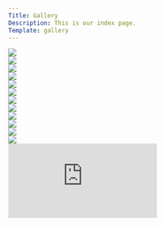 ```yaml
---
Title: Gallery
Description: This is our index page.
Template: gallery
---
```


<div class="gallery-box space">
    <a href="image/space.jpg" target="_blank">
        <picture>
            <source srcset="%base_url%/image/space.jpg?w=300&h=300&crop-to-fit&q=50" media="(min-width: 680px)"/>
            <img src="%base_url%/image/space.jpg?w=128&h=128&crop-to-fit&q=50"/>
        </picture>
    </a>
</div>

<div class="gallery-box forest">
    <a href="image/forest.jpg" target="_blank">
        <picture>
            <source srcset="%base_url%/image/forest.jpg?w=300&h=300&crop-to-fit&q=30" media="(min-width: 680px)"/>
            <img src="%base_url%/image/forest.jpg?w=128&h=128&crop-to-fit&q=30"/>
        </picture>
    </a>
</div>

<div class="gallery-box cat">
    <a href="image/cat.jpg" target="_blank">
        <picture>
            <source srcset="%base_url%/image/cat.jpg?w=300&h=300&crop-to-fit&q=50" media="(min-width: 680px)"/>
            <img src="%base_url%/image/cat.jpg?w=128&h=128&crop-to-fit&q=50"/>
        </picture>
    </a>
</div>

<div class="gallery-box island">
    <a href="image/island.jpg" target="_blank">
        <picture>
            <source srcset="%base_url%/image/island.jpg?w=300&h=300&crop-to-fit&q=50" media="(min-width: 680px)"/>
            <img src="%base_url%/image/island.jpg?w=128&h=128&crop-to-fit&q=50"/>
        </picture>
    </a>
</div>

<div class="gallery-box pool">
    <a href="image/pool.jpg" target="_blank">
        <picture>
            <source srcset="%base_url%/image/pool.jpg?w=300&h=300&crop-to-fit&q=50" media="(min-width: 680px)"/>
            <img src="%base_url%/image/pool.jpg?w=128&h=128&crop-to-fit&q=50"/>
        </picture>
    </a>
</div>

<div class="gallery-box music">
    <a href="image/music.jpg" target="_blank">
        <picture>
            <source srcset="%base_url%/image/music.jpg?w=300&h=300&crop-to-fit&q=50" media="(min-width: 680px)"/>
            <img src="%base_url%/image/music.jpg?w=128&h=128&crop-to-fit&q=50"/>
        </picture>
    </a>
</div>

<div class="gallery-box sports">
    <a href="image/sports.jpg" target="_blank">
        <picture>
            <source srcset="%base_url%/image/sports.jpg?w=300&h=300&crop-to-fit&q=50" media="(min-width: 680px)"/>
            <img src="%base_url%/image/sports.jpg?w=128&h=128&crop-to-fit&q=50"/>
        </picture>
    </a>
</div>

<div class="gallery-box phone">
    <a href="image/phone.jpg" target="_blank">
        <picture>
            <source srcset="%base_url%/image/phone.jpg?w=300&h=300&crop-to-fit&q=50" media="(min-width: 680px)"/>
            <img src="%base_url%/image/phone.jpg?w=128&h=128&crop-to-fit&q=50"/>
        </picture>
    </a>
</div>

<div class="gallery-box car">
    <a href="image/car.jpg" target="_blank">
        <picture>
            <source srcset="%base_url%/image/car.jpg?w=300&h=300&crop-to-fit&q=50" media="(min-width: 680px)"/>
            <img src="%base_url%/image/car.jpg?w=128&h=128&crop-to-fit&q=50" />
        </picture>
    </a>
</div>

<div class="gallery-box mountain">
    <a href="image/mountain.jpg" target="_blank">
        <picture>
            <source srcset="%base_url%/image/mountain.jpg?w=300&h=300&crop-to-fit&q=50" media="(min-width: 680px)"/>
            <img src="%base_url%/image/mountain.jpg?w=128&h=128&crop-to-fit&q=50"/>
        </picture>
    </a>
</div>

<div class="gallery-box snow">
    <a href="image/snow.jpg" target="_blank">
        <picture>
            <source srcset="%base_url%/image/snow.jpg?w=300&h=300&crop-to-fit&q=30" media="(min-width: 680px)"/>
            <img src="%base_url%/image/snow.jpg?w=128&h=128&crop-to-fit&q=30"/>
        </picture>
    </a>
</div>

<div class="gallery-box winter">
    <a href="image/winter.jpg" target="_blank">
        <picture>
            <source srcset="%base_url%/image/winter.jpg?w=300&h=300&crop-to-fit&q=30" media="(min-width: 680px)"/>
            <img src="%base_url%/image/winter.jpg?w=128&h=128&crop-to-fit&q=30"/>
        </picture>
    </a>
</div>

<div class="gallery-box youtube">
    <div class="embed-container">
        <iframe src="https://www.youtube.com/embed/iG6M-vt-4JY" frameborder="0" allowfullscreen></iframe>
    </div>
</div>

<!-- <div class="gallery-box youtube">
    <iframe width="560" height="315" src="https://www.youtube-nocookie.com/embed/iG6M-vt-4JY?controls=0" title="YouTube video player" frameborder="0" allow="accelerometer; autoplay; clipboard-write; encrypted-media; gyroscope; picture-in-picture" allowfullscreen></iframe>
</div> -->
